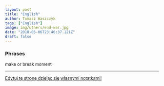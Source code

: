 ```yaml
---
layout: post
title: "English"
author: Tomasz Waszczyk
tags: ["English"]
image: img/others/end-war.jpg
date: "2018-05-06T23:46:37.121Z"
draft: false
---
```


### Phrases

make or break moment

---

<a href="https://github.com/TomaszWaszczyk/historia.waszczyk.com/edit/master/src/content/angielski.md" target="_blank">Edytuj tę stronę dzieląc się własnymi notatkami!</a>
